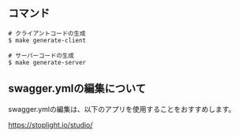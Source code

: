 ## コマンド

```
# クライアントコードの生成
$ make generate-client

# サーバーコードの生成
$ make generate-server
```


## swagger.ymlの編集について

swagger.ymlの編集は、以下のアプリを使用することをおすすめします。

https://stoplight.io/studio/
